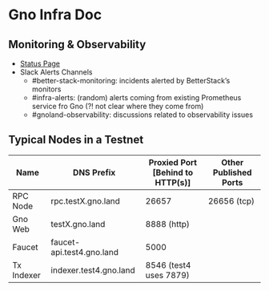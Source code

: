 # Gno Infra Doc

## Monitoring & Observability

- [Status Page](https://gno.betteruptime.com/)
- Slack Alerts Channels
  - #better-stack-monitoring: incidents alerted by BetterStack’s monitors
  - #infra-alerts: (random) alerts coming from existing Prometheus service fro Gno (?! not clear where they come from)
  - #gnoland-observability: discussions related to observability issues

## Typical Nodes in a Testnet

| Name | DNS Prefix | Proxied Port [Behind to HTTP(s)] | Other Published Ports |
| --- | --- | --- | --- |
| RPC Node | rpc.testX.gno.land | 26657 | 26656 (tcp) |
| Gno Web | testX.gno.land | 8888 (http) |  |
| Faucet | faucet-api.test4.gno.land | 5000 |  |
| Tx Indexer | indexer.test4.gno.land | 8546 (test4 uses 7879) |  |
